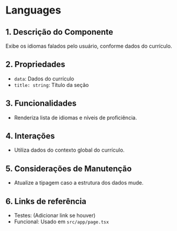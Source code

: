 # Languages

## 1. Descrição do Componente
Exibe os idiomas falados pelo usuário, conforme dados do currículo.

## 2. Propriedades
- `data`: Dados do currículo
- `title: string`: Título da seção

## 3. Funcionalidades
- Renderiza lista de idiomas e níveis de proficiência.

## 4. Interações
- Utiliza dados do contexto global do currículo.

## 5. Considerações de Manutenção
- Atualize a tipagem caso a estrutura dos dados mude.

## 6. Links de referência
- Testes: (Adicionar link se houver)
- Funcional: Usado em `src/app/page.tsx`
